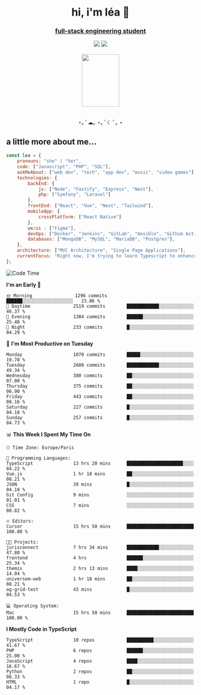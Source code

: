 <h1 align="center">hi, i'm léa 🌙</h1>
<h3 align="center"><ins>full-stack engineering student</ins></h3>  
<div align="center">
  <a href="https://www.linkedin.com/in/lea-reiter22/"><img src="https://img.shields.io/badge/LinkedIn-0077B5?style=for-the-badge&logo=linkedin&logoColor=white"/></a>
  <a href="mailto:lea.reiter@outlook.fr"><img src="https://img.shields.io/badge/Contact-2A2A2A?style=for-the-badge&logo=minutemailer&logoColor=white"/></a>
</div>
<br>
  <div align="center">  <img src="https://github.com/xmnchild/xmnchild/blob/main/1702415560_StardewValleyHappyGreyCat.png" height="140" width="100"/>
</div>
<br>
  <p align="center">
                 ⋆｡ ﾟ☁︎｡ ⋆｡ ﾟ☾ ﾟ｡ ⋆
  </p>
  <h2>a little more about me...</h2>
  
```js
const lea = {
    pronouns: "she" | "her",
    code: ["Javascript", "PHP", "SQL"],
    askMeAbout: ["web dev", "tech", "app dev", "music", "video games"],
    technologies: {
        backEnd: {
            js: ["Node", "Fastify", "Express", "Nest"],
            php: ["Symfony", "Laravel"]
        },
        frontEnd: ["React", "Vue", "Next", "Tailwind"],
        mobileApp: {
            crossPlatform: ["React Native"]
        },
        ux/ui : ["Figma"],
        devOps: ["Docker", "Jenkins", "GitLab", "Ansible", "Github Actions"],
        databases: ["MongoDB", "MySQL", "MariaDB", "Postgres"],
    },
    architecture: ["MVC Architecture", "Single Page Applications"],
    currentFocus: "Right now, I'm trying to learn Typescript to enhance my Javascript development.",
};
```
<!--START_SECTION:waka-->
![Code Time](http://img.shields.io/badge/Code%20Time-294%20hrs%2014%20mins-blue)

**I'm an Early 🐤** 

```text
🌞 Morning                1296 commits        ██████░░░░░░░░░░░░░░░░░░░   23.86 % 
🌆 Daytime                2519 commits        ████████████░░░░░░░░░░░░░   46.37 % 
🌃 Evening                1384 commits        ██████░░░░░░░░░░░░░░░░░░░   25.48 % 
🌙 Night                  233 commits         █░░░░░░░░░░░░░░░░░░░░░░░░   04.29 % 
```
📅 **I'm Most Productive on Tuesday** 

```text
Monday                   1070 commits        █████░░░░░░░░░░░░░░░░░░░░   19.70 % 
Tuesday                  2680 commits        ████████████░░░░░░░░░░░░░   49.34 % 
Wednesday                380 commits         ██░░░░░░░░░░░░░░░░░░░░░░░   07.00 % 
Thursday                 375 commits         ██░░░░░░░░░░░░░░░░░░░░░░░   06.90 % 
Friday                   443 commits         ██░░░░░░░░░░░░░░░░░░░░░░░   08.16 % 
Saturday                 227 commits         █░░░░░░░░░░░░░░░░░░░░░░░░   04.18 % 
Sunday                   257 commits         █░░░░░░░░░░░░░░░░░░░░░░░░   04.73 % 
```


📊 **This Week I Spent My Time On** 

```text
🕑︎ Time Zone: Europe/Paris

💬 Programming Languages: 
TypeScript               13 hrs 20 mins      █████████████████████░░░░   84.22 % 
Vue.js                   1 hr 18 mins        ██░░░░░░░░░░░░░░░░░░░░░░░   08.21 % 
JSON                     39 mins             █░░░░░░░░░░░░░░░░░░░░░░░░   04.18 % 
Git Config               9 mins              ░░░░░░░░░░░░░░░░░░░░░░░░░   01.01 % 
CSS                      7 mins              ░░░░░░░░░░░░░░░░░░░░░░░░░   00.82 % 

🔥 Editors: 
Cursor                   15 hrs 50 mins      █████████████████████████   100.00 % 

🐱‍💻 Projects: 
jurisconnect             7 hrs 34 mins       ████████████░░░░░░░░░░░░░   47.80 % 
frontend                 4 hrs               ██████░░░░░░░░░░░░░░░░░░░   25.34 % 
themis                   2 hrs 13 mins       ████░░░░░░░░░░░░░░░░░░░░░   14.04 % 
universem-web            1 hr 18 mins        ██░░░░░░░░░░░░░░░░░░░░░░░   08.21 % 
ag-grid-test             43 mins             █░░░░░░░░░░░░░░░░░░░░░░░░   04.53 % 

💻 Operating System: 
Mac                      15 hrs 50 mins      █████████████████████████   100.00 % 
```

**I Mostly Code in TypeScript** 

```text
TypeScript               10 repos            ██████████░░░░░░░░░░░░░░░   41.67 % 
PHP                      6 repos             ██████░░░░░░░░░░░░░░░░░░░   25.00 % 
JavaScript               4 repos             ████░░░░░░░░░░░░░░░░░░░░░   16.67 % 
Python                   2 repos             ██░░░░░░░░░░░░░░░░░░░░░░░   08.33 % 
HTML                     1 repo              █░░░░░░░░░░░░░░░░░░░░░░░░   04.17 % 
```




<!--END_SECTION:waka-->
